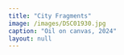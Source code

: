 ```yaml
---
title: "City Fragments"
image: /images/DSC01930.jpg
caption: "Oil on canvas, 2024"
layout: null
---
```

